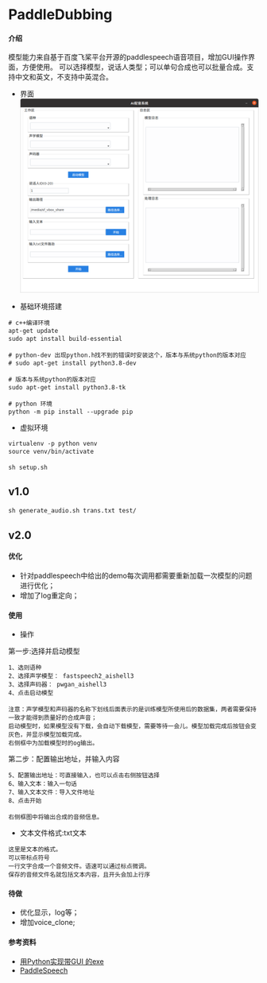 # PaddleDubbing

#### 介绍
模型能力来自基于百度飞桨平台开源的paddlespeech语音项目，增加GUI操作界面，方便使用。
可以选择模型，说话人类型；可以单句合成也可以批量合成。支持中文和英文，不支持中英混合。

- 界面
![](pic/gui.png)

- 基础环境搭建

```
# c++编译环境
apt-get update
sudo apt install build-essential

# python-dev 出现python.h找不到的错误时安装这个，版本与系统python的版本对应
# sudo apt-get install python3.8-dev

# 版本与系统python的版本对应
sudo apt-get install python3.8-tk

# python 环境
python -m pip install --upgrade pip
```

- 虚拟环境

```commandline
virtualenv -p python venv
source venv/bin/activate

sh setup.sh
```


## v1.0

```
sh generate_audio.sh trans.txt test/
```

## v2.0

#### 优化

- 针对paddlespeech中给出的demo每次调用都需要重新加载一次模型的问题进行优化；
- 增加了log重定向；

#### 使用



- 操作

第一步:选择并启动模型
```
1、选则语种
2、选择声学模型： fastspeech2_aishell3
3、选择声码器： pwgan_aishell3
4、点击启动模型

注意：声学模型和声码器的名称下划线后面表示的是训练模型所使用后的数据集，两者需要保持一致才能得到质量好的合成声音；
启动模型时，如果模型没有下载，会自动下载模型，需要等待一会儿。模型加载完成后按钮会变灰色，并显示模型加载完成。
右侧框中为加载模型时的og输出。
```

第二步：配置输出地址，并输入内容
```
5、配置输出地址：可直接输入，也可以点击右侧按钮选择
6、输入文本：输入一句话
7、输入文本文件：导入文件地址
8、点击开始

右侧框图中将输出合成的音频信息。
```

- 文本文件格式:txt文本

```
这里是文本的格式。
可以带标点符号
一行文字合成一个音频文件。语速可以通过标点微调。
保存的音频文件名就包括文本内容，且开头会加上行序
```

#### 待做

- 优化显示，log等；
- 增加voice_clone;


#### 参考资料

- [用Python实现带GUI 的exe](https://blog.csdn.net/miffy2017may/article/details/103391855)
- [PaddleSpeech](https://github.com/PaddlePaddle/PaddleSpeech)
